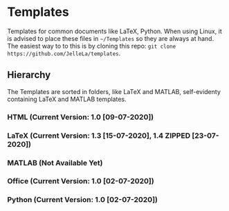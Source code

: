 # Templates
Templates for common documents like LaTeX, Python. When using Linux, it is advised to place these files in `~/Templates` so they are always at hand. The easiest way to to this is by cloning this repo: `git clone https://github.com/JelleLa/templates`.

## Hierarchy
The Templates are sorted in folders, like LaTeX and MATLAB, self-evidenty containing LaTeX and MATLAB templates.

### HTML (Current Version: 1.0 [09-07-2020])

### LaTeX (Current Version: 1.3 [15-07-2020], 1.4 ZIPPED [23-07-2020])

### MATLAB (Not Available Yet)

### Office (Current Version: 1.0 [02-07-2020])

### Python (Current Version: 1.0 [02-07-2020])

